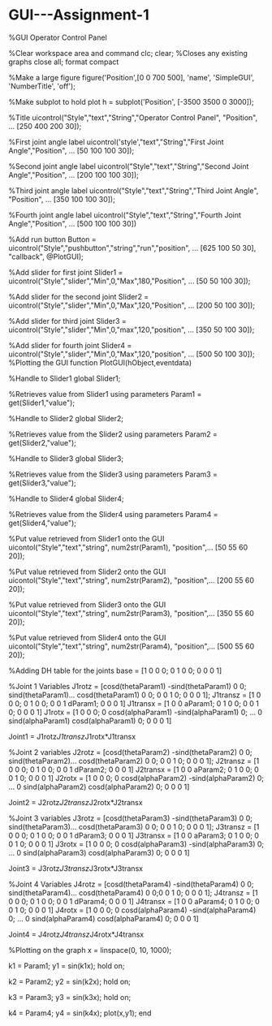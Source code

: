 # GUI---Assignment-1

%GUI Operator Control Panel 

%Clear workspace area and command 
clc;
clear;
%Closes any existing graphs 
close all; 
format compact

%Make a large figure 
figure('Position',[0 0 700 500], 'name', 'SimpleGUI', 'NumberTitle', 'off');

%Make subplot to hold plot 
h = subplot('Position', [-3500 3500 0 3000]);

%Title
uicontrol("Style","text","String","Operator Control Panel", "Position", ...
    [250 400 200 30]);

%First joint angle label
uicontrol('style',"text","String","First Joint Angle","Position", ...
    [50 100 100 30]);

%Second joint angle label
uicontrol("Style","text","String","Second Joint Angle","Position", ...
    [200 100 100 30]);

%Third joint angle label
uicontrol("Style","text","String","Third Joint Angle", "Position", ...
    [350 100 100 30]);

%Fourth joint angle label
uicontrol("Style","text","String","Fourth Joint Angle","Position", ...
    [500 100 100 30])

%Add run button 
Button = uicontrol("Style","pushbutton","string","run","position", ...
    [625 100 50 30], "callback", @PlotGUI);

%Add slider for first joint
Slider1 = uicontrol("Style","slider","Min",0,"Max",180,"Position", ...
    [50 50 100 30]);

%Add slider for the second joint
Slider2 = uicontrol("Style","slider","Min",0,"Max",120,"Position", ...
    [200 50 100 30]);

%Add slider for third joint
Slider3 = uicontrol("Style","slider","Min",0,"max",120,"position", ...
    [350 50 100 30]);

%Add slider for fourth joint
Slider4 = uicontrol("Style","slider","Min",0,"Max",120,"position", ...
    [500 50 100 30]);
%Plotting the GUI
function PlotGUI(hObject,eventdata)

%Handle to Slider1
global Slider1;

%Retrieves value from Slider1 using parameters
Param1 = get(Slider1,"value");

%Handle to Slider2
global Slider2;

%Retrieves value from the Slider2 using parameters
Param2 = get(Slider2,"value");

%Handle to Slider3
global Slider3;

%Retrieves value from the Slider3 using parameters
Param3 = get(Slider3,"value");

%Handle to Slider4
global Slider4;

%Retrieves value from the Slider4 using parameters
Param4 = get(Slider4,"value");

%Put value retrieved from Slider1 onto the GUI
uicontol("Style","text","string", num2str(Param1), "position",...
    [50 55 60 20]);

%Put value retrieved from Slider2 onto the GUI
uicontol("Style","text","string", num2str(Param2), "position",...
    [200 55 60 20]);

%Put value retrieved from Slider3 onto the GUI
uicontol("Style","text","string", num2str(Param3), "position",...
    [350 55 60 20]);

%Put value retrieved from Slider4 onto the GUI
uicontol("Style","text","string", num2str(Param4), "position",...
    [500 55 60 20]);
    
%Adding DH table for the joints
base = [1 0 0 0; 0 1 0 0; 0 0 0 1]

%Joint 1 Variables
J1rotz = [cosd(thetaParam1) -sind(thetaParam1) 0 0; sind(thetaParam1)...
    cosd(thetaParam1) 0 0; 0 0 1 0; 0 0 0 1];
J1transz = [1 0 0 0; 0 1 0 0; 0 0 1 dParam1; 0 0 0 1]
J1transx = [1 0 0 aParam1; 0 1 0 0; 0 0 1 0; 0 0 0 1]
J1rotx = [1 0 0 0; 0 cosd(alphaParam1) -sind(alphaParam1) 0; ...
    0 sind(alphaParam1) cosd(alphaParam1) 0; 0 0 0 1]

Joint1 = J1rotz*J1transz*J1rotx*J1transx

%Joint 2 variables
J2rotz = [cosd(thetaParam2) -sind(thetaParam2) 0 0; sind(thetaParam2)...
    cosd(thetaParam2) 0 0; 0 0 1 0; 0 0 0 1];
J2transz = [1 0 0 0; 0 1 0 0; 0 0 1 dParam2; 0 0 0 1]
J2transx = [1 0 0 aParam2; 0 1 0 0; 0 0 1 0; 0 0 0 1]
J2rotx = [1 0 0 0; 0 cosd(alphaParam2) -sind(alphaParam2) 0; ...
    0 sind(alphaParam2) cosd(alphaParam2) 0; 0 0 0 1]

Joint2 = J2rotz*J2transz*J2rotx*J2transx

%Joint 3 variables
J3rotz = [cosd(thetaParam3) -sind(thetaParam3) 0 0; sind(thetaParam3)...
    cosd(thetaParam3) 0 0; 0 0 1 0; 0 0 0 1];
J3transz = [1 0 0 0; 0 1 0 0; 0 0 1 dParam3; 0 0 0 1]
J3transx = [1 0 0 aParam3; 0 1 0 0; 0 0 1 0; 0 0 0 1]
J3rotx = [1 0 0 0; 0 cosd(alphaParam3) -sind(alphaParam3) 0; ...
    0 sind(alphaParam3) cosd(alphaParam3) 0; 0 0 0 1]

Joint3 = J3rotz*J3transz*J3rotx*J3transx

%Joint 4 Variables
J4rotz = [cosd(thetaParam4) -sind(thetaParam4) 0 0; sind(thetaParam4)... 
    cosd(thetaParam4) 0 0;0 0 1 0; 0 0 0 1];
J4transz = [1 0 0 0; 0 1 0 0; 0 0 1 dParam4; 0 0 0 1]
J4transx = [1 0 0 aParam4; 0 1 0 0; 0 0 1 0; 0 0 0 1]
J4rotx = [1 0 0 0; 0 cosd(alphaParam4) -sind(alphaParam4) 0; ...
    0 sind(alphaParam4) cosd(alphaParam4) 0; 0 0 0 1]

Joint4 = J4rotz*J4transz*J4rotx*J4transx

%Plotting on the graph 
x = linspace(0, 10, 1000); 

k1 = Param1; 
y1 = sin(k1x); 
hold on; 

k2 = Param2; 
y2 = sin(k2x); 
hold on; 

k3 = Param3; 
y3 = sin(k3x); 
hold on; 

k4 = Param4; 
y4 = sin(k4x); 
plot(x,y1);
end
